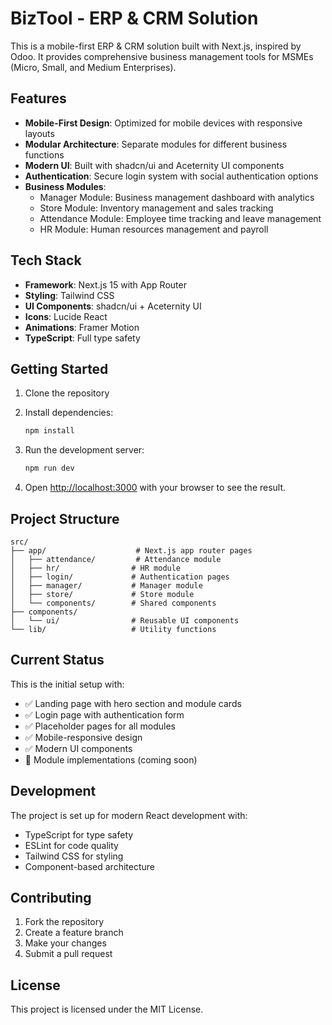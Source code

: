 # BizTool - ERP & CRM Solution

This is a mobile-first ERP & CRM solution built with Next.js, inspired by Odoo. It provides comprehensive business management tools for MSMEs (Micro, Small, and Medium Enterprises).

## Features

- **Mobile-First Design**: Optimized for mobile devices with responsive layouts
- **Modular Architecture**: Separate modules for different business functions
- **Modern UI**: Built with shadcn/ui and Aceternity UI components
- **Authentication**: Secure login system with social authentication options
- **Business Modules**:
  - Manager Module: Business management dashboard with analytics
  - Store Module: Inventory management and sales tracking
  - Attendance Module: Employee time tracking and leave management
  - HR Module: Human resources management and payroll

## Tech Stack

- **Framework**: Next.js 15 with App Router
- **Styling**: Tailwind CSS
- **UI Components**: shadcn/ui + Aceternity UI
- **Icons**: Lucide React
- **Animations**: Framer Motion
- **TypeScript**: Full type safety

## Getting Started

1. Clone the repository
2. Install dependencies:
   ```bash
   npm install
   ```

3. Run the development server:
   ```bash
   npm run dev
   ```

4. Open [http://localhost:3000](http://localhost:3000) with your browser to see the result.

## Project Structure

```
src/
├── app/                    # Next.js app router pages
│   ├── attendance/         # Attendance module
│   ├── hr/                # HR module
│   ├── login/             # Authentication pages
│   ├── manager/           # Manager module
│   ├── store/             # Store module
│   └── components/        # Shared components
├── components/
│   └── ui/                # Reusable UI components
└── lib/                   # Utility functions
```

## Current Status

This is the initial setup with:
- ✅ Landing page with hero section and module cards
- ✅ Login page with authentication form
- ✅ Placeholder pages for all modules
- ✅ Mobile-responsive design
- ✅ Modern UI components
- 🚧 Module implementations (coming soon)

## Development

The project is set up for modern React development with:
- TypeScript for type safety
- ESLint for code quality
- Tailwind CSS for styling
- Component-based architecture

## Contributing

1. Fork the repository
2. Create a feature branch
3. Make your changes
4. Submit a pull request

## License

This project is licensed under the MIT License.
